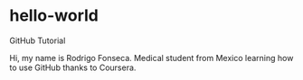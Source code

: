# hello-world
GitHub Tutorial

Hi, my name is Rodrigo Fonseca. Medical student from Mexico learning how to use GitHub thanks to Coursera. 
